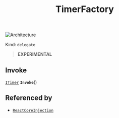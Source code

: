 ﻿---
id: TimerFactory
title: TimerFactory
---

![Architecture](https://img.shields.io/badge/architecture-new_&_old-green)

Kind: `delegate`

> **EXPERIMENTAL**

## Invoke
[`ITimer`](ITimer) **`Invoke`**()

## Referenced by
- [`ReactCoreInjection`](ReactCoreInjection)

